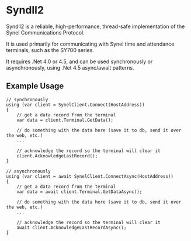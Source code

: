 Syndll2
=======

Syndll2 is a reliable, high-performance, thread-safe implementation of the Synel Communications Protocol.

It is used primarily for communicating with Synel time and attendance terminals, such as the SY700 series.

It requires .Net 4.0 or 4.5, and can be used synchronously or asynchronously, using .Net 4.5 async/await patterns.

Example Usage
-------------

    // synchronously
    using (var client = SynelClient.Connect(HostAddress))
    {
        // get a data record from the terminal
        var data = client.Terminal.GetData();
        
        // do something with the data here (save it to db, send it over the web, etc.)
        ...
        
        // acknowledge the record so the terminal will clear it
        client.AcknowledgeLastRecord();
    }
    
    // asynchronously
    using (var client = await SynelClient.ConnectAsync(HostAddress))
    {
        // get a data record from the terminal
        var data = await client.Terminal.GetDataAsync();
        
        // do something with the data here (save it to db, send it over the web, etc.)
        ...
        
        // acknowledge the record so the terminal will clear it
        await client.AcknowledgeLastRecordAsync();
    }
